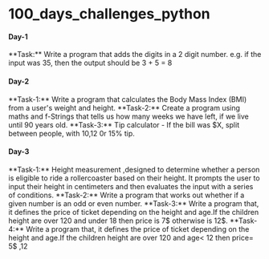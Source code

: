 # 100_days_challenges_python

<h4>Day-1</h4>
**Task:** Write a program that adds the digits in a 2 digit number. e.g. if the input was 35, then the output should be 3 + 5 = 8

<h4>Day-2</h4>
**Task-1:** Write a program that calculates the Body Mass Index (BMI) from a user's weight and height.
**Task-2:** Create a program using maths and f-Strings that tells us how many weeks we have left, if we live until 90 years old.
**Task-3:** Tip calculator - If the bill was $X, split between  people, with 10,12 0r 15% tip. 

<h4>Day-3</h4>
**Task-1:** Height measurement ,designed to determine whether a person is eligible to ride a rollercoaster based on their height. It prompts the user to input their height in centimeters and then evaluates the input with a series of conditions.
**Task-2:** Write a program that works out whether if a given number is an odd or even number.
**Task-3:** Write a program that, it defines the price of ticket depending on the height and age.If the children height are over 120 and under 18 then price is 7$ otherwise is 12$.
**Task-4:** Write a program that, it defines the price of ticket depending on the height and age.If the children height are over 120 and  age< 12 then price= 5$ ,12<age<=18 then price= 7$, otherwise price is 12$.
**Task-5:** Write a program that interprets the Body Mass Index (BMI) based on a user's weight and height. It should tell them the interpretation of their BMI based on the BMI value. Under 18.5 they are underweight Over 18.5 but below 25 they have a normal weight Equal to or over 25 but below 30 they are slightly overweight Equal to or over 30 but below 35 they are obese Equal to or over 35 they are clinically obese.
**Task-6:** Write a program that works out whether if a given year is a leap year. A normal year has 365 days, leap years have 366, with an extra day in February. 
**Task-7:** Write a program that, it defines the price of ticket depending on the height and age.If the children height are over 120 and  age< 12 then price= 5$ ,12<age<=18 then price= 7$, otherwise price is 12$.If you want aslo photo taken then add +3$
**Task-8:** You are going to write a program that tests the compatibility between two people. To work out the love score between two people: Take both people's names and check for the number of times the letters in the word TRUE occurs. Then check for the number of times the letters in the word LOVE occurs. Then combine these numbers to make a 2 digit number.
**Task-9:** Make your own "Choose Your Own Adventure" game. Use conditionals such as if, else, and elif statements to lay out the logic and the story's path in your program.
